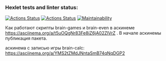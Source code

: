 ### Hexlet tests and linter status:
[![Actions Status](https://github.com/ingvyn/frontend-project-lvl1/workflows/hexlet-check/badge.svg)](https://github.com/ingvyn/frontend-project-lvl1/actions)
[![Actions Status](https://github.com/ingvyn/frontend-project-lvl1/actions/workflows/install_and_lint.yml/badge.svg)](https://github.com/ingvyn/frontend-project-lvl1/actions)
[![Maintainability](https://api.codeclimate.com/v1/badges/a99a88d28ad37a79dbf6/maintainability)](https://codeclimate.com/github/codeclimate/codeclimate/maintainability)

Как работают скрипты brain-games и brain-even в аскинеме
https://asciinema.org/a/t5uOQgNr83Fe8iZ6jA02ZlVrZ . В начале аскинемы публикация пакета.

аскинема с записью игры brain-calc:
https://asciinema.org/a/YMS2tZMdJNntaSmB74qNqDGP2
